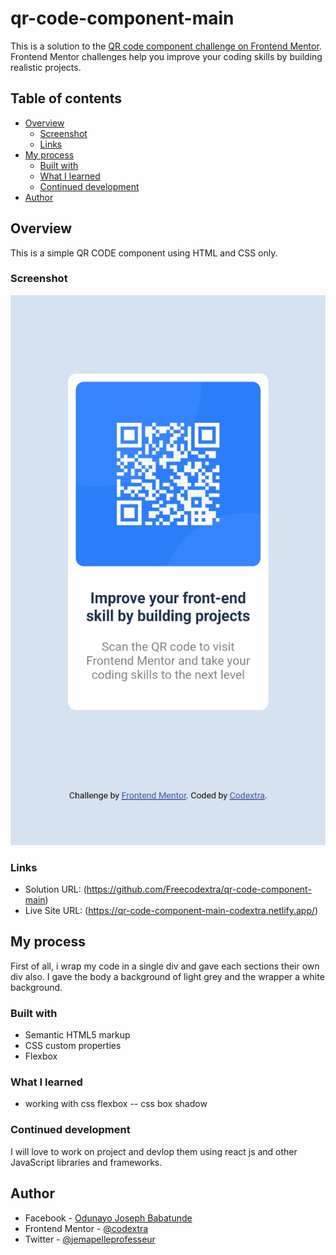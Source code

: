 # qr-code-component-main
This is a solution to the [QR code component challenge on Frontend Mentor](https://www.frontendmentor.io/challenges/qr-code-component-iux_sIO_H). Frontend Mentor challenges help you improve your coding skills by building realistic projects. 

## Table of contents

- [Overview](#overview)
  - [Screenshot](#screenshot)
  - [Links](#links)
- [My process](#my-process)
  - [Built with](#built-with)
  - [What I learned](#what-i-learned)
  - [Continued development](#continued-development)
- [Author](#author)

## Overview
This is a simple QR CODE component using HTML and CSS only. 


### Screenshot
![](./screenshot.jpg)

### Links

- Solution URL: (https://github.com/Freecodextra/qr-code-component-main)
- Live Site URL: (https://qr-code-component-main-codextra.netlify.app/)

## My process
First of all, i wrap my code in a single div and gave each sections their own div also.  I gave the body a background of light grey and the wrapper a white background.
### Built with
- Semantic HTML5 markup
- CSS custom properties
- Flexbox


### What I learned
- working with css flexbox
-- css box shadow

### Continued development

I will love to work on project and devlop them using react js and other JavaScript libraries and frameworks.

## Author

- Facebook - [Odunayo Joseph Babatunde](https://www.facebook.com/proff_official)
- Frontend Mentor - [@codextra](https://www.frontendmentor.io/profile/codextra)
- Twitter - [@jemapelleprofesseur](https://www.twitter.com/proff_official)
